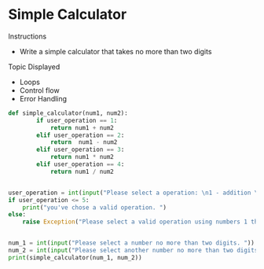 # Simple Calculator


Instructions
- Write a simple calculator that takes no more than two digits

Topic Displayed
- Loops
- Control flow
- Error Handling



```python
def simple_calculator(num1, num2):
        if user_operation == 1:
            return num1 + num2
        elif user_operation == 2:
            return  num1 - num2
        elif user_operation == 3:
            return num1 * num2
        elif user_operation == 4:
            return num1 / num2


user_operation = int(input("Please select a operation: \n1 - addition \n2 - subtraction \n3 - multiplication \n4 - division.\nYour selection:  "))
if user_operation <= 5:
    print("you've chose a valid operation. ")
else:
    raise Exception("Please select a valid operation using numbers 1 through 4. ")


num_1 = int(input("Please select a number no more than two digits. "))
num_2 = int(input("Please select another number no more than two digits. "))
print(simple_calculator(num_1, num_2))
```
